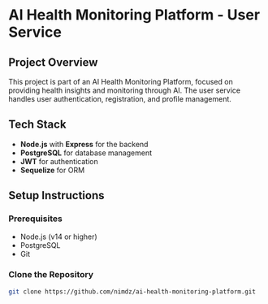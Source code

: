 # AI Health Monitoring Platform - User Service

## Project Overview
This project is part of an AI Health Monitoring Platform, focused on providing health insights and monitoring through AI. The user service handles user authentication, registration, and profile management.

## Tech Stack
- **Node.js** with **Express** for the backend
- **PostgreSQL** for database management
- **JWT** for authentication
- **Sequelize** for ORM

## Setup Instructions

### Prerequisites
- Node.js (v14 or higher)
- PostgreSQL
- Git

### Clone the Repository
```bash
git clone https://github.com/nimdz/ai-health-monitoring-platform.git
